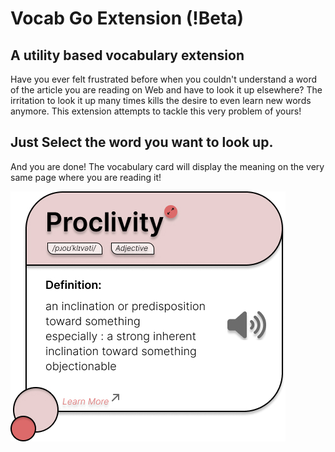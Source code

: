 # Vocab Go Extension (!Beta)
## A utility based vocabulary extension 
Have you ever felt frustrated before when you couldn't understand a word of the article you are reading on Web and have to look it up elsewhere? The irritation to look it up many times kills the desire to even learn new words anymore.
This extension attempts to tackle this very problem of yours!
## Just Select the word you want to look up.
And you are done! The vocabulary card will display the meaning on the very same page where you are reading it!

![UI of the look-up](https://github.com/Rebooting-Me/Extension/blob/main/Frame%201.jpg?raw=true)
